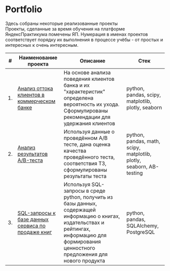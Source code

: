 # Portfolio

Здесь собраны некоторые реализованные проекты  
Проекты, сделанные за время обучения на платформе ЯндексПрактикума помечены ЯП. Нумерация в именах проектов соответствует порядку их выполнения в процессе учёбы - от простых и интересных к очень интересным.

| #    | Наименование проекта                | Описание                                                     | Стек                                                         |
| ---- | ------------------------------------------------------------ | ------------------------------------------------------------ | ------------------------------------------------------------ |
| 1.   | [Анализ оттока клиентов в коммерческом банке](Проект_Анализ_оттока_клиентов_коммерческого_банка) | На основе анализа поведения клиентов банка и их "характеристик" определена вероятность их ухода.<BR> Сформулированы рекомендации для удержания клиентов| python, pandas, scipy, matplotlib, plotly, seaborn |
| 2.   | [Анализ результатов A/B-теста](Проект_Анализ_результатов_AB-теста) | Используя данные о проведённом A/B тесте, дана оценка качества проведённого теста, соответствия ТЗ, сформулированы результаты теста | python, pandas, math, scipy, matplotlib, plotly, seaborn, AB-testing |
| 3.   | [SQL-запросы к базе данных сервиса по продаже книг](https://github.com/AlievRust/Portfolio/tree/main/%D0%9F%D1%80%D0%BE%D0%B5%D0%BA%D1%82_(SQL-%D0%B7%D0%B0%D0%BF%D1%80%D0%BE%D1%81%D1%8B)_%D0%90%D0%BD%D0%B0%D0%BB%D0%B8%D0%B7%20%D0%B1%D0%B0%D0%B7%D1%8B%20%D0%B4%D0%B0%D0%BD%D0%BD%D1%8B%D1%85%20%D0%BA%D0%BD%D0%B8%D0%B3) | Используя SQL-запросы в среде python, получить из базы данных, содержащей информацию о книгах, издательствах и рейтингах, информацию для формирования ценностного предложения для нового продукта| python, pandas, SQLAlchemy, PostgreSQL |
